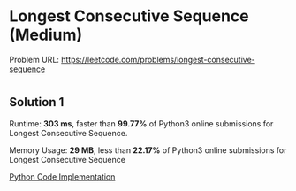 # Longest Consecutive Sequence (Medium)

Problem URL: https://leetcode.com/problems/longest-consecutive-sequence

#

## Solution 1

Runtime: **303 ms**, faster than **99.77%** of Python3 online submissions for Longest Consecutive Sequence.

Memory Usage: **29 MB**, less than **22.17%** of Python3 online submissions for Longest Consecutive Sequence

[Python Code Implementation](longest_consecutive_sequence.py)

